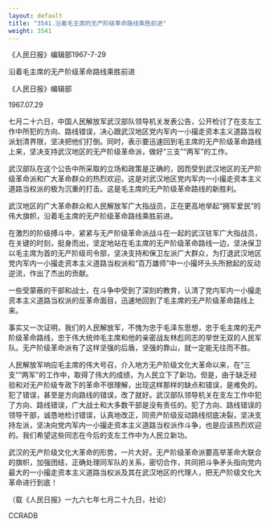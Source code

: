 ```yaml
---
layout: default
title: "3541.沿着毛主席的无产阶级革命路线乘胜前进"
weight: 3541
---
```


《人民日报》编辑部1967-7-29

沿着毛主席的无产阶级革命路线乘胜前进

《人民日报》编辑部

1967.07.29

七月二十六日，中国人民解放军武汉部队领导机关发表公告，公开检讨了在支左工作中所犯的方向、路线错误，决心跟武汉地区党内军内一小撮走资本主义道路当权派划清界限，坚决把他们打倒。同时，表示要迅速回到毛主席的无产阶级革命路线上来，坚决支持武汉地区的无产阶级革命派，做好“三支”“两军”的工作。

武汉部队在这个公告中所采取的立场和政策是正确的，因而受到武汉地区的无产阶级革命派和广大革命群众的热烈欢迎。这是对武汉地区党内军内一小撮走资本主义道路当权派的极为沉重的打击。这是毛主席的无产阶级革命路线的新胜利。

武汉地区的广大革命群众和人民解放军广大指战员，正在更高地举起“拥军爱民”的伟大旗帜，沿着毛主席的无产阶级革命路线乘胜前进。

在激烈的阶级搏斗中，紧紧与无产阶级革命派战斗在一起的武汉驻军广大指战员，在关键的时刻，挺身而出，坚定地站在毛主席的无产阶级革命路线一边，坚决保卫以毛主席为首的无产阶级司令部，坚决支持和保卫左派广大群众，为打退武汉地区党内军内一小撮走资本主义道路当权派和“百万雄师”中一小撮坏头头所掀起的反动逆流，作出了杰出的贡献。

一些受蒙蔽的干部和战士，在斗争中受到了深刻的教育，认清了党内军内一小撮走资本主义道路当权派的反革命面目，迅速地回到了毛主席的无产阶级革命路线上来。

事实又一次证明，我们的人民解放军，不愧为忠于毛泽东思想，忠于毛主席的无产阶级革命路线，忠于伟大统帅毛主席和他的亲密战友林彪同志的举世无双的人民军队。无产阶级革命派有了这样坚强的后盾，坚强的靠山，就一定能无往而不胜。

人民解放军响应毛主席的伟大号召，介入地方无产阶级文化大革命以来，在“三支”“两军”的工作中，取得了伟大的成绩，为人民立下了新功。但是，由于缺乏经验和对无产阶级专政下的革命不很理解，出现这样那样的缺点和错误，是难免的。犯了错误，甚至是方向路线的错误，改了就好。武汉部队领导机关在支左工作中犯了方向、路线错误，广大战士和大多数干部是没有责任的。犯了方向、路线错误的领导干部，诚恳地检讨错误，认真地改正，同资产阶级反动路线彻底决裂，坚决支持左派，坚决向党内军内一小撮走资本主义道路当权派作斗争，也是应该热烈欢迎的。我们希望这些同志在今后的支左工作中为人民立新功。

武汉的无产阶级文化大革命的形势，一片大好。无产阶级革命派要高举革命大联合的旗帜，加强团结，正确处理同军队的关系，密切合作，共同把斗争矛头指向党内最大的一小撮走资本主义道路当权派及其在武汉地区的代理人，把无产阶级文化大革命进行到底！

（载《人民日报》一九六七年七月二十九日，社论）

CCRADB

